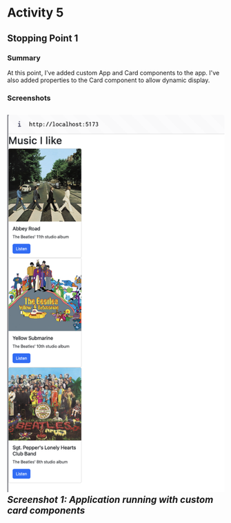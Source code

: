 # Activity 5

## Stopping Point 1

### Summary

At this point, I've added custom App and Card components to the app. I've also added properties to the Card component to allow dynamic display.

### Screenshots

![](screenshots/a5s1.png)
*Screenshot 1: Application running with custom card components*
---
